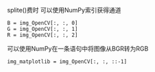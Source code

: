 splite()费时
可以使用NumPy索引获得通道

```
B = img_OpenCV[:, :, 0]
G = img_OpenCV[:, :, 1]
R = img_OpenCV[:, :, 2]
```
可以使用NumPy在一条语句中将图像从BGR转为RGB
```
img_matplotlib = img_OpenCV[:, :, ::-1]
```
